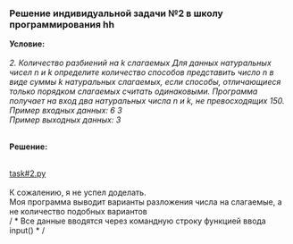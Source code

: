 <html>
<h3>Решение индивидуальной задачи №2 в школу программирования hh</h3>
<b>Условие:</b>
<i>
<br><br>
2. Количество разбиений на k слагаемых
Для данных натуральных чисел n и k определите количество способов представить число n в виде суммы k натуральных слагаемых, если способы, отличающиеся только порядком слагаемых считать одинаковыми.
Программа получает на вход два натуральных числа n и k, не превосходящих 150.
<br>
Пример входных данных:
6 3
<br>
Пример выходных данных:
3
<br><br></i>
</p>
<b>Решение:</b><br><br>

<a href="https://github.com/fx2ztqx/hh-school-of-programming_task-2/blob/master/task%232.py">task#2.py
</a><br><br>
К сожалению, я не успел доделать. <br>Моя программа выводит варианты разложения числа на слагаемые, а не количество подобных вариантов<br>
<h7>/ * Все данные вводятся через командную строку функцией ввода input() * / <h7>
</html>

